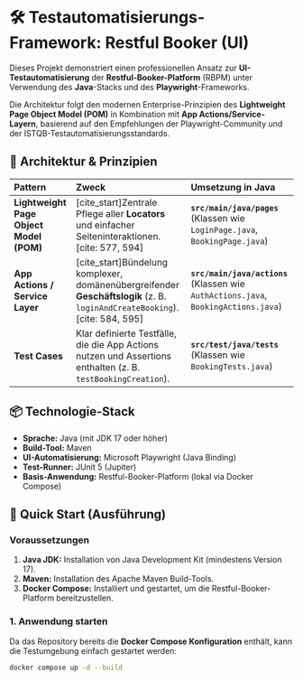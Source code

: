 # 🛠️ Testautomatisierungs-Framework: Restful Booker (UI)

Dieses Projekt demonstriert einen professionellen Ansatz zur **UI-Testautomatisierung** der **Restful-Booker-Platform** (RBPM) unter Verwendung des **Java**-Stacks und des **Playwright**-Frameworks.

Die Architektur folgt den modernen Enterprise-Prinzipien des **Lightweight Page Object Model (POM)** in Kombination mit **App Actions/Service-Layern**, basierend auf den Empfehlungen der Playwright-Community und der ISTQB-Testautomatisierungsstandards.

## 🎯 Architektur & Prinzipien

| Pattern                                 | Zweck                                                                                                                       | Umsetzung in Java                                                                   |
| :-------------------------------------- | :-------------------------------------------------------------------------------------------------------------------------- | :---------------------------------------------------------------------------------- |
| **Lightweight Page Object Model (POM)** | [cite_start]Zentrale Pflege aller **Locators** und einfacher Seiteninteraktionen. [cite: 577, 594]                          | **`src/main/java/pages`** (Klassen wie `LoginPage.java`, `BookingPage.java`)        |
| **App Actions / Service Layer**         | [cite_start]Bündelung komplexer, domänenübergreifender **Geschäftslogik** (z. B. `loginAndCreateBooking`). [cite: 584, 595] | **`src/main/java/actions`** (Klassen wie `AuthActions.java`, `BookingActions.java`) |
| **Test Cases**                          | Klar definierte Testfälle, die die App Actions nutzen und Assertions enthalten (z. B. `testBookingCreation`).               | **`src/test/java/tests`** (Klassen wie `BookingTests.java`)                         |

## 📦 Technologie-Stack

- **Sprache:** Java (mit JDK 17 oder höher)
- **Build-Tool:** Maven
- **UI-Automatisierung:** Microsoft Playwright (Java Binding)
- **Test-Runner:** JUnit 5 (Jupiter)
- **Basis-Anwendung:** Restful-Booker-Platform (lokal via Docker Compose)

## 🚀 Quick Start (Ausführung)

### Voraussetzungen

1.  **Java JDK:** Installation von Java Development Kit (mindestens Version 17).
2.  **Maven:** Installation des Apache Maven Build-Tools.
3.  **Docker Compose:** Installiert und gestartet, um die Restful-Booker-Platform bereitzustellen.

### 1. Anwendung starten

Da das Repository bereits die **Docker Compose Konfiguration** enthält, kann die Testumgebung einfach gestartet werden:

```bash
docker compose up -d --build
```
